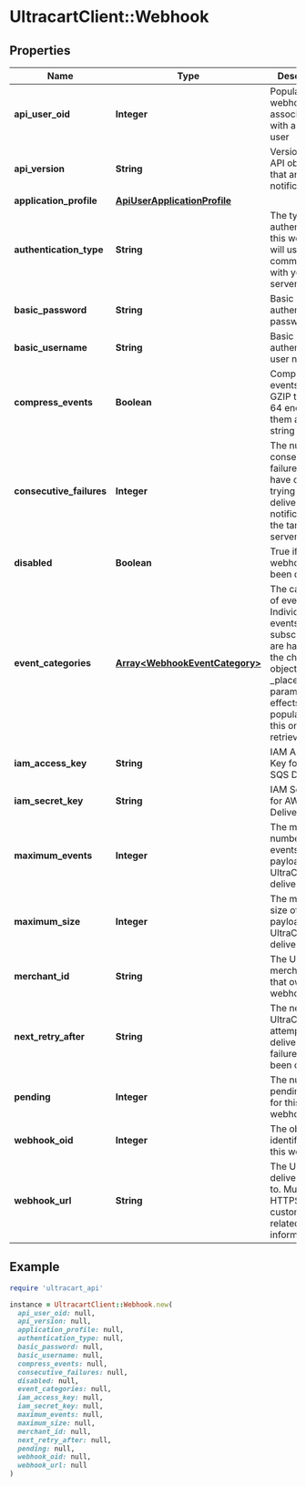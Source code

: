 # UltracartClient::Webhook

## Properties

| Name | Type | Description | Notes |
| ---- | ---- | ----------- | ----- |
| **api_user_oid** | **Integer** | Populated if webhook associated with an API user | [optional] |
| **api_version** | **String** | Version of the API objects that are sent in notifications | [optional] |
| **application_profile** | [**ApiUserApplicationProfile**](ApiUserApplicationProfile.md) |  | [optional] |
| **authentication_type** | **String** | The type of authentication this webhook will use when communicating with your server | [optional] |
| **basic_password** | **String** | Basic authentication password | [optional] |
| **basic_username** | **String** | Basic authentication user name | [optional] |
| **compress_events** | **Boolean** | Compress events with GZIP then base 64 encode them as a string | [optional] |
| **consecutive_failures** | **Integer** | The number of consecutive failures that have occurred trying to deliver notifications to the target server | [optional] |
| **disabled** | **Boolean** | True if the webhook has been disabled | [optional] |
| **event_categories** | [**Array&lt;WebhookEventCategory&gt;**](WebhookEventCategory.md) | The categories of events.  Individual events and subscriptions are handled in the child objects.  _placeholders parameter effects the population of this on a retrieval. | [optional] |
| **iam_access_key** | **String** | IAM Access Key for AWS SQS Delivery | [optional] |
| **iam_secret_key** | **String** | IAM Secret Key for AWS SQS Delivery | [optional] |
| **maximum_events** | **Integer** | The maximum number of events in the payload that UltraCart will deliver | [optional] |
| **maximum_size** | **Integer** | The maximum size of the payload that UltraCart will deliver | [optional] |
| **merchant_id** | **String** | The UltraCart merchant ID that owns this webhook | [optional] |
| **next_retry_after** | **String** | The next time UltraCart will attempt delivery if failures have been occurring | [optional] |
| **pending** | **Integer** | The number of pending events for this webhook | [optional] |
| **webhook_oid** | **Integer** | The object identifier for this webhook | [optional] |
| **webhook_url** | **String** | The URL to deliver events to.  Must be HTTPS for customer related information. | [optional] |

## Example

```ruby
require 'ultracart_api'

instance = UltracartClient::Webhook.new(
  api_user_oid: null,
  api_version: null,
  application_profile: null,
  authentication_type: null,
  basic_password: null,
  basic_username: null,
  compress_events: null,
  consecutive_failures: null,
  disabled: null,
  event_categories: null,
  iam_access_key: null,
  iam_secret_key: null,
  maximum_events: null,
  maximum_size: null,
  merchant_id: null,
  next_retry_after: null,
  pending: null,
  webhook_oid: null,
  webhook_url: null
)
```

